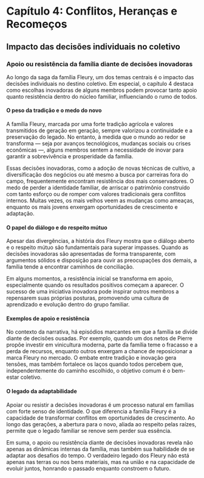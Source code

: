 # Capítulo 4: Conflitos, Heranças e Recomeços  
## Impacto das decisões individuais no coletivo  
### Apoio ou resistência da família diante de decisões inovadoras

Ao longo da saga da família Fleury, um dos temas centrais é o impacto das decisões individuais no destino coletivo. Em especial, o capítulo 4 destaca como escolhas inovadoras de alguns membros podem provocar tanto apoio quanto resistência dentro do núcleo familiar, influenciando o rumo de todos.

#### O peso da tradição e o medo do novo

A família Fleury, marcada por uma forte tradição agrícola e valores transmitidos de geração em geração, sempre valorizou a continuidade e a preservação do legado. No entanto, à medida que o mundo ao redor se transforma — seja por avanços tecnológicos, mudanças sociais ou crises econômicas —, alguns membros sentem a necessidade de inovar para garantir a sobrevivência e prosperidade da família.

Essas decisões inovadoras, como a adoção de novas técnicas de cultivo, a diversificação dos negócios ou até mesmo a busca por carreiras fora do campo, frequentemente encontram resistência dos mais conservadores. O medo de perder a identidade familiar, de arriscar o patrimônio construído com tanto esforço ou de romper com valores tradicionais gera conflitos internos. Muitas vezes, os mais velhos veem as mudanças como ameaças, enquanto os mais jovens enxergam oportunidades de crescimento e adaptação.

#### O papel do diálogo e do respeito mútuo

Apesar das divergências, a história dos Fleury mostra que o diálogo aberto e o respeito mútuo são fundamentais para superar impasses. Quando as decisões inovadoras são apresentadas de forma transparente, com argumentos sólidos e disposição para ouvir as preocupações dos demais, a família tende a encontrar caminhos de conciliação.

Em alguns momentos, a resistência inicial se transforma em apoio, especialmente quando os resultados positivos começam a aparecer. O sucesso de uma iniciativa inovadora pode inspirar outros membros a repensarem suas próprias posturas, promovendo uma cultura de aprendizado e evolução dentro do grupo familiar.

#### Exemplos de apoio e resistência

No contexto da narrativa, há episódios marcantes em que a família se divide diante de decisões ousadas. Por exemplo, quando um dos netos de Pierre propõe investir em vinicultura moderna, parte da família teme o fracasso e a perda de recursos, enquanto outros enxergam a chance de reposicionar a marca Fleury no mercado. O embate entre tradição e inovação gera tensões, mas também fortalece os laços quando todos percebem que, independentemente do caminho escolhido, o objetivo comum é o bem-estar coletivo.

#### O legado da adaptabilidade

Apoiar ou resistir a decisões inovadoras é um processo natural em famílias com forte senso de identidade. O que diferencia a família Fleury é a capacidade de transformar conflitos em oportunidades de crescimento. Ao longo das gerações, a abertura para o novo, aliada ao respeito pelas raízes, permite que o legado familiar se renove sem perder sua essência.

Em suma, o apoio ou resistência diante de decisões inovadoras revela não apenas as dinâmicas internas da família, mas também sua habilidade de se adaptar aos desafios do tempo. O verdadeiro legado dos Fleury não está apenas nas terras ou nos bens materiais, mas na união e na capacidade de evoluir juntos, honrando o passado enquanto constroem o futuro.